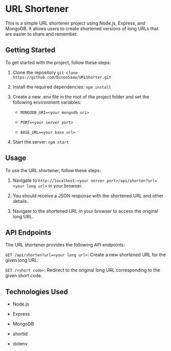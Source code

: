 
  

# URL Shortener

  

This is a simple URL shortener project using Node.js, Express, and MongoDB. It allows users to create shortened versions of long URLs that are easier to share and remember.

  

## Getting Started

  

To get started with the project, follow these steps:

  

1. Clone the repository `git clone https://github.com/DinooSaaw/URLShorter.git`

  

2. Install the required dependencies: `npm install`

  

3. Create a new .env file in the root of the project folder and set the following environment variables:

  

	-  `MONGODB_URI=<your mongodb uri>`

	-  `PORT=<your server port>`

	-  `BASE_URL=<your base url>`

  

4. Start the server: `npm start`

  

## Usage

  

To use the URL shortener, follow these steps:

  

1. Navigate to `http://localhost:<your server port>/api/shorten?url=<your long url>` in your browser.

2. You should receive a JSON response with the shortened URL and other details.

3. Navigate to the shortened URL in your browser to access the original long URL.

  

## API Endpoints

  

The URL shortener provides the following API endpoints:

  

`GET /api/shorten?url=<your long url>`: Create a new shortened URL for the given long URL.

  

`GET /<short code>`: Redirect to the original long URL corresponding to the given short code.

  

## Technologies Used

  

- Node.js

- Express

- MongoDB

- shortid

- dotenv
